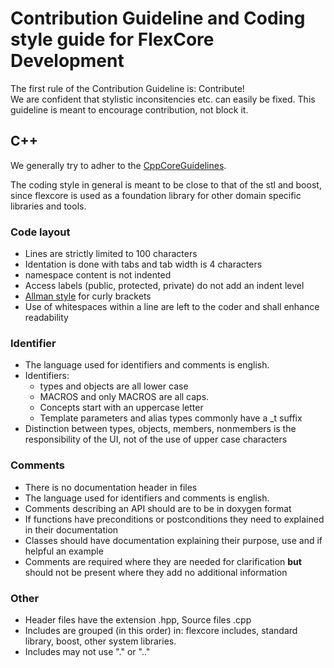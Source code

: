# Contribution Guideline and Coding style guide for FlexCore Development

The first rule of the Contribution Guideline is: Contribute!  
We are confident that stylistic inconsitencies etc. can easily be fixed.
This guideline is meant to encourage contribution, not block it.

## C++

We generally try to adher to the [CppCoreGuidelines](https://github.com/isocpp/CppCoreGuidelines/blob/master/CppCoreGuidelines.md).

The coding style in general is meant to be close to that of the stl and boost,
since flexcore is used as a foundation library for other domain specific libraries and tools.

### Code layout
* Lines are strictly limited to 100 characters
* Identation is done with tabs and tab width is 4 characters
* namespace content is not indented
* Access labels (public, protected, private) do not add an indent level
* [Allman style](https://en.wikipedia.org/wiki/Indent_style#Allman_style) for curly brackets
* Use of whitespaces within a line are left to the coder and shall enhance readability

### Identifier
* The language used for identifiers and comments is english.
* Identifiers:
  * types and objects are all lower case
  * MACROS and only MACROS are all caps.
  * Concepts start with an uppercase letter
  * Template parameters and alias types commonly have a _t suffix
* Distinction between types, objects, members, nonmembers is the responsibility of the UI, not of the use of upper case characters 

### Comments
* There is no documentation header in files
* The language used for identifiers and comments is english.
* Comments describing an API should are to be in doxygen format
* If functions have preconditions or postconditions they need to explained in their documentation
* Classes should have documentation explaining their purpose, use and if helpful an example
* Comments are required where they are needed for clarification **but** should not be present where they add no additional information

### Other
* Header files have the extension .hpp, Source files .cpp
* Includes are grouped (in this order) in: flexcore includes, standard library, boost, other system libraries.
* Includes may not use "." or ".."